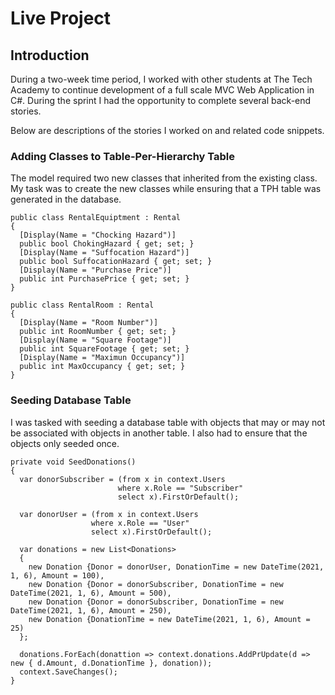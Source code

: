# Live Project

## Introduction

During a two-week time period, I worked with other students at The Tech Academy to continue development of a full scale MVC Web Application in C#.  During the sprint I had the opportunity to complete several back-end stories. 

Below are descriptions of the stories I worked on and related code snippets.

### Adding Classes to Table-Per-Hierarchy Table

The model required two new classes that inherited from the existing class.  My task was to create the new classes while ensuring that a TPH table was generated in the database.

```
public class RentalEquiptment : Rental
{
  [Display(Name = "Chocking Hazard")]
  public bool ChokingHazard { get; set; }
  [Display(Name = "Suffocation Hazard")]
  public bool SuffocationHazard { get; set; }
  [Display(Name = "Purchase Price")]
  public int PurchasePrice { get; set; }
}

public class RentalRoom : Rental
{
  [Display(Name = "Room Number")]
  public int RoomNumber { get; set; }
  [Display(Name = "Square Footage")]
  public int SquareFootage { get; set; }
  [Display(Name = "Maximun Occupancy")]
  public int MaxOccupancy { get; set; }
}  
  ```
  
### Seeding Database Table

I was tasked with seeding a database table with objects that may or may not be associated with objects in another table.  I also had to ensure that the objects only seeded once.

```
private void SeedDonations()
{
  var donorSubscriber = (from x in context.Users
                        where x.Role == "Subscriber"
                        select x).FirstOrDefault();
                        
  var donorUser = (from x in context.Users
                  where x.Role == "User"
                  select x).FirstOrDefault();
                  
  var donations = new List<Donations>
  {
    new Donation {Donor = donorUser, DonationTime = new DateTime(2021, 1, 6), Amount = 100),
    new Donation {Donor = donorSubscriber, DonationTime = new DateTime(2021, 1, 6), Amount = 500),
    new Donation {Donor = donorSubscriber, DonationTime = new DateTime(2021, 1, 6), Amount = 250),
    new Donation {DonationTime = new DateTime(2021, 1, 6), Amount = 25)
  };
  
  donations.ForEach(donattion => context.donations.AddPrUpdate(d => new { d.Amount, d.DonationTime }, donation));
  context.SaveChanges();
}
  ```
